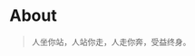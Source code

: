 <!--
 * @Author: WannTonn
 * @Date: 2020-07-04 22:50:07
 * @LastEditTime: 2021-05-07 00:07:36
 * @LastEditors: WannTonn
 * @Description: 
 * @FilePath: /wanntonn.github.io/about.md
-->
# About

> 人坐你站，人站你走，人走你奔，受益终身。


